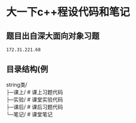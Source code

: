 # 大一下c++程设代码和笔记
## 题目出自深大面向对象习题   
    172.31.221.68
## 目录结构(例
string类/  
 ├─课上/  # 课上习题代码  
 ├─实验/  # 课堂实验代码  
 ├─课后/  # 课后习题代码  
 └─笔记/  # 课堂笔记  

